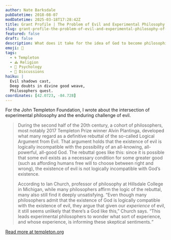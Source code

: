 ```yaml
---
author: Nate Barksdale
pubDatetime: 2018-08-07
modDatetime: 2025-03-18T17:28:42Z
title: Grant Profile | The Problem of Evil and Experimental Philosophy of Religion
slug: grant-profile-the-problem-of-evil-and-experimental-philosophy-of-religion
featured: false
draft: false
description: What does it take for the idea of God to become philosophically untenable? It may depend on who you ask.
emoji: 🤔
tags:
  - 🌀 Templeton
  - ⛪ Religion
  - 🧠 Psychology
  - 📖 Discussions
haiku: |
  Evil shadows cast,  
  Deep doubts in divine good weave,  
  Philosophers quest.
coordinates: [42.0723, -84.728]
---
```


For the John Templeton Foundation, I wrote about the intersection of experimental philosophy and the enduring challenge of evil.

> During the second half of the 20th century, a cohort of philosophers, most notably 2017 Templeton Prize winner Alvin Plantinga, developed what many regard as a definitive rebuttal of the so-called Logical Argument from Evil. That argument holds that the existence of evil is logically incompatible with the possibility of an all-knowing, all-powerful, all-good God. The rebuttal goes like this: since it is possible that some evil exists as a necessary condition for some greater good (such as affording humans free will to choose between right and wrong), the existence of evil is not logically incompatible with God’s existence.
>
> According to Ian Church, professor of philosophy at Hillsdale College in Michigan, while many philosophers affirm the logic of the rebuttal, many also still find it deeply unsatisfying. “Even though many philosophers admit that the existence of God is logically compatible with the existence of evil, they argue that given our _experience_ of evil, it still seems unlikely that there’s a God like this,” Church says. “This leads experimental philosophers to wonder what sort of experience, and whose experience, is informing these skeptical sentiments._”_

[Read more at templeton.org](https://www.templeton.org/grant/the-problem-of-evil-and-experimental-philosophy-of-religion)
